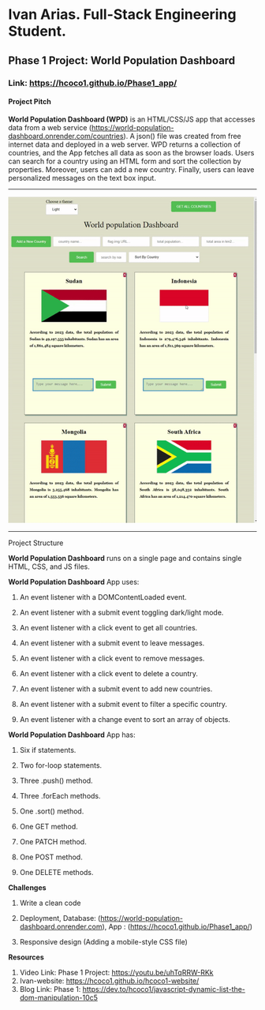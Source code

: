 # Ivan Arias. Full-Stack Engineering Student.

## Phase 1 Project: World Population Dashboard

### Link: https://hcoco1.github.io/Phase1_app/

#### Project Pitch

**World Population Dashboard (WPD)** is an HTML/CSS/JS app that accesses data from a web service (https://world-population-dashboard.onrender.com/countries).
A json() file was created from free internet data and deployed in a web server. WPD returns a collection of countries, and the App fetches all data as soon as the browser loads. Users can search for a country using an HTML form and sort the collection by properties.
Moreover, users can add a new country. Finally, users can leave personalized messages on the text box input.

 
---

![how this app works](https://github.com/hcoco1/Phase1_app/blob/main/phase_1_app.gif?raw=true) 
 
---
Project Structure

**World Population Dashboard** runs on a single page and contains single HTML, CSS, and JS files.



**World Population Dashboard** App uses:

1. An event listener with a DOMContentLoaded event.

2. An event listener with a submit event toggling dark/light mode.

3. An event listener with a click event to get all countries.

4. An event listener with a submit event to leave messages.

5. An event listener with a click event to remove messages.

6. An event listener with a click event to delete a country.

7. An event listener with a submit event to add new countries.

8. An event listener with a submit event to filter a specific country.

9. An event listener with a change event to sort an array of objects.



**World Population Dashboard** App  has:

1. Six if statements.

2. Two for-loop statements. 

3. Three .push() method.

4. Three .forEach methods.

5. One .sort() method.

6. One GET method.

7. One PATCH method.
   
8. One POST method.

9. One DELETE methods.

**Challenges**

 1. Write a clean code

 2. Deployment, Database: (https://world-population-dashboard.onrender.com), App : (https://hcoco1.github.io/Phase1_app/)
 
 3. Responsive design (Adding a mobile-style CSS file)

**Resources**

1. Video Link: Phase 1 Project: https://youtu.be/uhTqRRW-RKk
2. Ivan-website: https://hcoco1.github.io/hcoco1-website/
3. Blog Link: Phase 1: https://dev.to/hcoco1/javascript-dynamic-list-the-dom-manipulation-10c5

   



